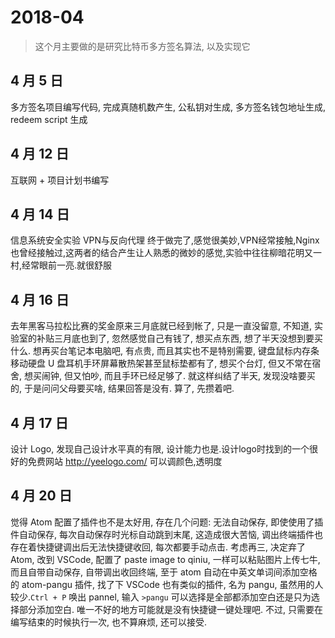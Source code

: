 # 2018-04
> 这个月主要做的是研究比特币多方签名算法, 以及实现它

## 4 月 5 日
多方签名项目编写代码, 完成真随机数产生, 公私钥对生成, 多方签名钱包地址生成, redeem script 生成

## 4 月 12 日
互联网 + 项目计划书编写

## 4 月 14 日
信息系统安全实验 VPN与反向代理 终于做完了,感觉很美妙,VPN经常接触,Nginx也曾经接触过,这两者的结合产生让人熟悉的微妙的感觉,实验中往往柳暗花明又一村,经常眼前一亮.就很舒服

## 4 月 16 日
去年黑客马拉松比赛的奖金原来三月底就已经到帐了, 只是一直没留意, 不知道, 实验室的补贴三月底也到了, 忽然感觉自己有钱了, 想买点东西, 想了半天没想到要买什么. 想再买台笔记本电脑吧, 有点贵, 而且其实也不是特别需要, 键盘鼠标内存条移动硬盘 U 盘耳机手环屏幕散热架甚至鼠标垫都有了, 想买个台灯, 但又不常在宿舍, 想买闹钟, 但又怕吵, 而且手环已经足够了. 就这样纠结了半天, 发现没啥要买的, 于是问问父母要买啥, 结果回答是没有. 算了, 先攒着吧.

## 4 月 17 日
设计 Logo, 发现自己设计水平真的有限, 设计能力也是.设计logo时找到的一个很好的免费网站 http://yeelogo.com/ 可以调颜色,透明度

## 4 月 20 日
觉得 Atom 配置了插件也不是太好用, 存在几个问题: 无法自动保存, 即使使用了插件自动保存, 每次自动保存时光标自动跳到末尾, 这造成很大苦恼, 调出终端插件也存在着快捷键调出后无法快捷键收回, 每次都要手动点击. 考虑再三, 决定弃了 Atom, 改到 VSCode, 配置了 paste image to qiniu, 一样可以粘贴图片上传七牛, 而且自带自动保存, 自带调出收回终端, 至于 atom 自动在中英文单词间添加空格的 atom-pangu 插件, 找了下 VSCode 也有类似的插件, 名为 pangu, 虽然用的人较少.`Ctrl + P` 唤出 pannel, 输入 `>pangu` 可以选择是全部都添加空白还是只为选择部分添加空白. 唯一不好的地方可能就是没有快捷键一键处理吧. 不过, 只需要在编写结束的时候执行一次, 也不算麻烦, 还可以接受.